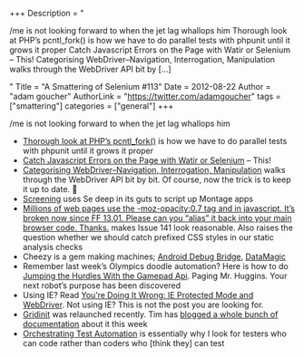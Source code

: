 +++
Description = "<p>/me is not looking forward to when the jet lag whallops him Thorough look at PHP’s pcntl_fork() is how we have to do parallel tests with phpunit until it grows it proper Catch Javascript Errors on the Page with Watir or Selenium – This! Categorising WebDriver–Navigation, Interrogation, Manipulation walks through the WebDriver API bit by […]</p>"
Title = "A Smattering of Selenium #113"
Date = 2012-08-22
Author = "adam goucher"
AuthorLink = "https://twitter.com/adamgoucher"
tags = ["smattering"]
categories = ["general"]
+++
<p>/me is not looking forward to when the jet lag whallops him</p>
<ul>
<li><a href="https://sites.google.com/a/van-steenbeek.net/archive/php_pcntl_fork?q=php_pcntl_fork">Thorough look at PHP&#8217;s pcntl_fork()</a> is how we have to do parallel tests with phpunit until it grows it proper</li>
<li><a href="http://filipin.eu/catch-javascript-errors-on-the-page-with-watir-or-selenium/">Catch Javascript Errors on the Page with Watir or Selenium</a> &#8211; This!</li>
<li><a href="http://seleniumsimplified.com/?p=339">Categorising WebDriver–Navigation, Interrogation, Manipulation</a> walks through the WebDriver API bit by bit. Of course, now the trick is to keep it up to date. 🙂</li>
<li><a href="https://github.com/montagejs/screening">Screening</a> uses Se deep in its guts to script up Montage apps</li>
<li><a href="https://bugzilla.mozilla.org/show_bug.cgi?id=765645">Millions of web pages use the -moz-opacity:0.7 tag and in javascript. It&#8217;s broken now since FF 13.01. Please can you &#8220;alias&#8221; it back into your main browser code. Thanks.</a> makes Issue 141 look reasonable. Also raises the question whether we should catch prefixed CSS styles in our static analysis checks</li>
<li>Cheezy is a gem making machines; <a href="https://github.com/cheezy/ADB">Android Debug Bridge</a>, <a href="https://github.com/cheezy/data_magic">DataMagic</a></li>
<li>Remember last week&#8217;s Olympics doodle automation? Here is how to do <a href="http://www.html5rocks.com/en/tutorials/doodles/gamepad/">Jumping the Hurdles With the Gamepad Api</a>. Paging Mr. Huggins. Your next robot&#8217;s purpose has been discovered</li>
<li>Using IE? Read <a href="http://jimevansmusic.blogspot.ca/2012/08/youre-doing-it-wrong-protected-mode-and.html">You&#8217;re Doing It Wrong: IE Protected Mode and WebDriver</a>. Not using IE? This is not the post you are looking for.</li>
<li><a href="http://gridinit.com">Gridinit</a> was relaunched recently. Tim has <a href="http://90kts.com">blogged a whole bunch of documentation</a> about it this week</a>
<li><a href="http://angryweasel.com/blog/?p=496">Orchestrating Test Automation</a> is essentially why I look for testers who can code rather than coders who [think they] can test</li>
</ul>

